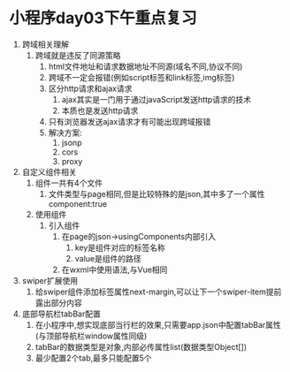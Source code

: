 # 小程序day03下午重点复习

1. 跨域相关理解
   1. 跨域就是违反了同源策略
      1. html文件地址和请求数据地址不同源(域名不同,协议不同)
      2. 跨域不一定会报错(例如script标签和link标签,img标签)
      3. 区分http请求和ajax请求
         1. ajax其实是一门用于通过javaScript发送http请求的技术
         2. 本质也是发送http请求
      4. 只有浏览器发送ajax请求才有可能出现跨域报错
      5. 解决方案:
         1. jsonp
         2. cors
         3. proxy
2. 自定义组件相关
   1. 组件一共有4个文件
      1. 文件类型与page相同,但是比较特殊的是json,其中多了一个属性component:true
   2. 使用组件
      1. 引入组件
         1. 在page的json->usingComponents内部引入
            1. key是组件对应的标签名称
            2. value是组件的路径
         2. 在wxml中使用语法,与Vue相同
3. swiper扩展使用
   1. 给swiper组件添加标签属性next-margin,可以让下一个swiper-item提前露出部分内容
4. 底部导航栏tabBar配置
   1. 在小程序中,想实现底部当行栏的效果,只需要app.json中配置tabBar属性(与顶部导航栏window属性同级)
   2. tabBar的数据类型是对象,内部必传属性list(数据类型Object[])
   3. 最少配置2个tab,最多只能配置5个

